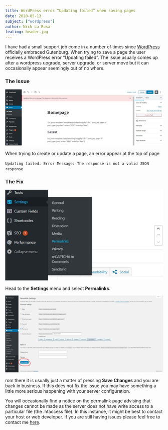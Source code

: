 ```yaml
---
title: WordPress error “Updating failed” when saving pages
date: 2020-05-13
subject: ["wordpress"]
author: Nick La Rosa
featimg: header.jpg
---
```


I have had a small support job come in a number of times since [WordPress](https://en-au.wordpress.org/) officially embraced Gutenburg. When trying to save a page the user receives a WordPress error “Updating failed”. The issue usually comes up after a wordpress upgrade, server upgrade, or server move but it can occasionally appear seemingly out of no where.

### The Issue

![Settings wordpress permalinks](./one.jpg)

When trying to create or update a page, an error appear at the top of page

`Updating failed. Error Message: The response is not a valid JSON response`

### The Fix

![Setting Wordpress permalink to Post Name](./two.jpg)

Head to the **Settings** menu and select **Permalinks**.

![Displaying the Save Button](./three.jpg)

rom there it is usually just a matter of pressing **Save Changes** and you are back in business. If this does not fix the issue you may have something a little more serious happening with your server configuration.

You will occasionally find a notice on the permalink page advising that changes cannot be made as the server does not have write access to a particular file (the .htaccess file). In this instance, it might be best to contact your host or web developer. If you are still having issues please feel free to contact me [here](https://nicklarosa.net/contact/). 
